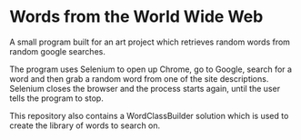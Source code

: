 # Words from the World Wide Web
A small program built for an art project which retrieves random words from random google searches.

The program uses Selenium to open up Chrome, go to Google, search for a word and then grab a random word from one of the site descriptions. Selenium closes the browser and the process starts again, until the user tells the program to stop.

This repository also contains a WordClassBuilder solution which is used to create the library of words to search on.
